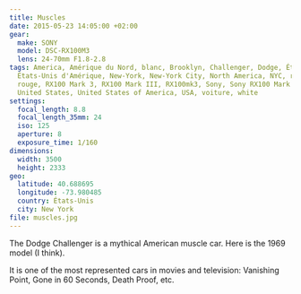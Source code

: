 ```yaml
---
title: Muscles
date: 2015-05-23 14:05:00 +02:00
gear:
  make: SONY
  model: DSC-RX100M3
  lens: 24-70mm F1.8-2.8
tags: America, Amérique du Nord, blanc, Brooklyn, Challenger, Dodge, États-Unis,
  États-Unis d'Amérique, New-York, New-York City, North America, NYC, red,
  rouge, RX100 Mark 3, RX100 Mark III, RX100mk3, Sony, Sony RX100 Mark III,
  United States, United States of America, USA, voiture, white
settings:
  focal_length: 8.8
  focal_length_35mm: 24
  iso: 125
  aperture: 8
  exposure_time: 1/160
dimensions:
  width: 3500
  height: 2333
geo:
  latitude: 40.688695
  longitude: -73.980485
  country: États-Unis
  city: New York
file: muscles.jpg
---
```


The Dodge Challenger is a mythical American muscle car. Here is the 1969 model (I think).

It is one of the most represented cars in movies and television: Vanishing Point, Gone in 60 Seconds, Death Proof, etc.
